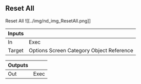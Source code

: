 ## Reset All
Reset All
![[../img/nd_img_ResetAll.png]]

|Inputs||
|--|--|
| In | Exec |
| Target | Options Screen Category Object Reference |

|Outputs||
|--|--|
| Out | Exec |
